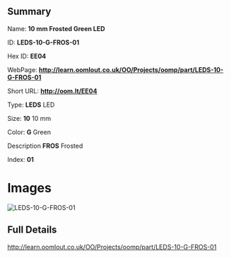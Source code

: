 

## Summary
 
Name: __10 mm Frosted Green LED__

ID: __LEDS-10-G-FROS-01__

Hex ID: __EE04__

WebPage: __http://learn.oomlout.co.uk/OO/Projects/oomp/part/LEDS-10-G-FROS-01__

Short URL: __http://oom.lt/EE04__


Type: __LEDS__ LED 

Size: __10__ 10 mm 

Color: __G__ Green 

Description __FROS__ Frosted 

Index: __01__


 # Images
![LEDS-10-G-FROS-01](http://oomlout.com/oomp-gen/parts/LEDS-10-G-FROS-01/LEDS-10-G-FROS-01_420.jpg)



 ## Full Details

 http://learn.oomlout.co.uk/OO/Projects/oomp/part/LEDS-10-G-FROS-01














